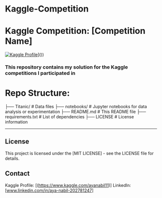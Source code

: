 # Kaggle-Competition
# Kaggle Competition: [Competition Name]

[![Kaggle Profile](https://img.shields.io/badge/Kaggle-Competition%20Name-20BEFF.svg)]([https://www.kaggle.com/ayanabil11)]())

### This repository contains my solution for the Kaggle competitions I participated in

# Repo Structure:

├── Titanic/            # Data files
├── notebooks/          # Jupyter notebooks for data analysis or experimentation
├── README.md           # This README file
├── requirements.txt    # List of dependencies
├── LICENSE             # License information
_____________________________________________________________________
## License
This project is licensed under the [MIT LICENSE] - see the LICENSE file for details.

## Contact
Kaggle Profile: [(https://www.kaggle.com/ayanabil11)]
LinkedIn: [www.linkedin.com/in/aya-nabil-202781247]
